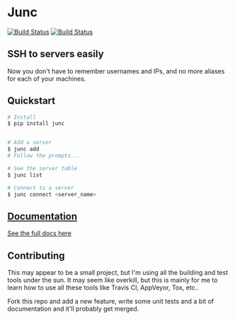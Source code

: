 # Junc
[![Build Status](https://travis-ci.org/llamicron/junc.svg?branch=master)](https://travis-ci.org/llamicron/junc)
[![Build Status](https://ci.appveyor.com/api/projects/status/llamicron/junc)](https://ci.appveyor.com/project/llamicron/junc)
## SSH to servers easily
Now you don't have to remember usernames and IPs, and no more aliases for each of your machines.

## Quickstart
```sh
# Install
$ pip install junc


# Add a server
$ junc add
# Follow the prompts...

# See the server table
$ junc list

# Connect to a server
$ junc connect <server_name>
```

## [Documentation](docs/index.md)
[See the full docs here](docs/index.md)

## Contributing
This may appear to be a small project, but I'm using all the building and test tools under the sun. It may seem like overkill, but this is mainly for me to learn how to use all these tools like Travis CI, AppVeyor, Tox, etc..

Fork this repo and add a new feature, write some unit tests and a bit of documentation and it'll probably get merged.
